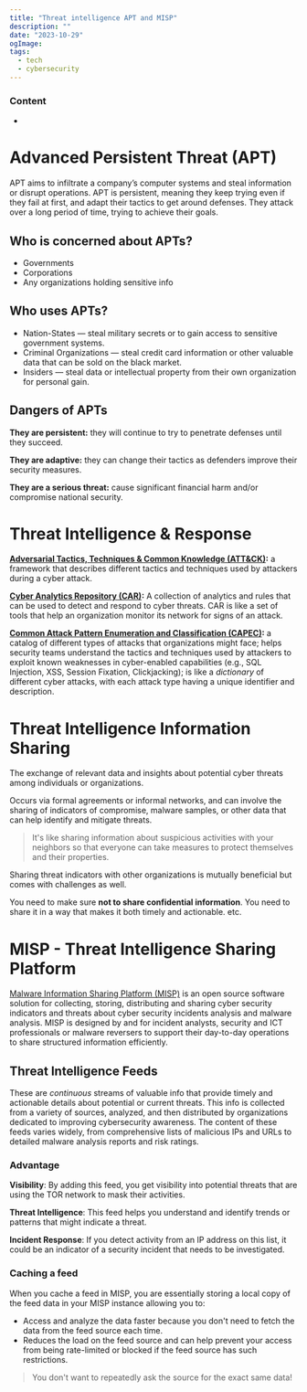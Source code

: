 ```yaml
---
title: "Threat intelligence APT and MISP"
description: ""
date: "2023-10-29"
ogImage:
tags:
  - tech
  - cybersecurity
---
```


### Content

- []()

# Advanced Persistent Threat (APT)

APT aims to infiltrate a company’s computer systems and steal information or disrupt operations. APT is persistent, meaning they keep trying even if they fail at first, and adapt their tactics to get around defenses. They attack over a long period of time, trying to achieve their goals.

## Who is concerned about APTs?

- Governments
- Corporations
- Any organizations holding sensitive info

## Who uses APTs?

- Nation-States — steal military secrets or to gain access to sensitive government systems.
- Criminal Organizations — steal credit card information or other valuable data that can be sold on the black market.
- Insiders — steal data or intellectual property from their own organization for personal gain.

## Dangers of APTs

**They are persistent:** they will continue to try to penetrate defenses until they succeed.

**They are adaptive:** they can change their tactics as defenders improve their security measures.

**They are a serious threat:** cause significant financial harm and/or compromise national security.

# Threat Intelligence & Response

**[Adversarial Tactics, Techniques & Common Knowledge (ATT&CK)](https://attack.mitre.org/):** a framework that describes different tactics and techniques used by attackers during a cyber attack.

**[Cyber Analytics Repository (CAR)](https://car.mitre.org/):** A collection of analytics and rules that can be used to detect and respond to cyber threats. CAR is like a set of tools that help an organization monitor its network for signs of an attack.

**[Common Attack Pattern Enumeration and Classification (CAPEC)](https://capec.mitre.org/):** a catalog of different types of attacks that organizations might face; helps security teams understand the tactics and techniques used by attackers to exploit known weaknesses in cyber-enabled capabilities (e.g., SQL Injection, XSS, Session Fixation, Clickjacking); is like a _dictionary_ of different cyber attacks, with each attack type having a unique identifier and description.

# Threat Intelligence Information Sharing

The exchange of relevant data and insights about potential cyber threats among individuals or organizations.

Occurs via formal agreements or informal networks, and can involve the sharing of indicators of compromise, malware samples, or other data that can help identify and mitigate threats.

> It's like sharing information about suspicious activities with your neighbors so that everyone can take measures to protect themselves and their properties.

Sharing threat indicators with other organizations is mutually beneficial but comes with challenges as well.

You need to make sure **not to share confidential information**. You need to share it in a way that makes it both timely and actionable. etc.

# MISP - Threat Intelligence Sharing Platform

[Malware Information Sharing Platform (MISP)](https://misp-project.org/) is an open source software solution for collecting, storing, distributing and sharing cyber security indicators and threats about cyber security incidents analysis and malware analysis. MISP is designed by and for incident analysts, security and ICT professionals or malware reversers to support their day-to-day operations to share structured information efficiently.

## Threat Intelligence Feeds

These are _continuous_ streams of valuable info that provide timely and actionable details about potential or current threats. This info is collected from a variety of sources, analyzed, and then distributed by organizations dedicated to improving cybersecurity awareness. The content of these feeds varies widely, from comprehensive lists of malicious IPs and URLs to detailed malware analysis reports and risk ratings.

### Advantage

**Visibility**: By adding this feed, you get visibility into potential threats that are using the TOR network to mask their activities.

**Threat Intelligence**: This feed helps you understand and identify trends or patterns that might indicate a threat.

**Incident Response**: If you detect activity from an IP address on this list, it could be an indicator of a security incident that needs to be investigated.

### Caching a feed

When you cache a feed in MISP, you are essentially storing a local copy of the feed data in your MISP instance allowing you to:

- Access and analyze the data faster because you don't need to fetch the data from the feed source each time.
- Reduces the load on the feed source and can help prevent your access from being rate-limited or blocked if the feed source has such restrictions.

> You don't want to repeatedly ask the source for the exact same data!
